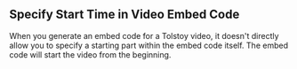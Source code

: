 ## Specify Start Time in Video Embed Code

When you generate an embed code for a Tolstoy video, it doesn't directly allow you to specify a starting part within the embed code itself. The embed code will start the video from the beginning.
